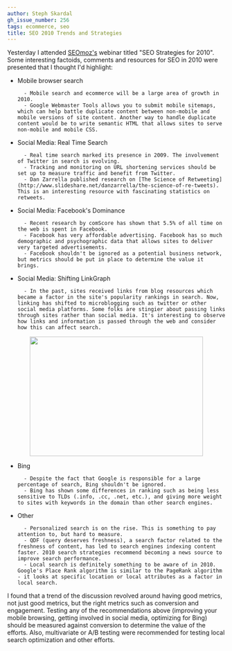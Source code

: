 ```yaml
---
author: Steph Skardal
gh_issue_number: 256
tags: ecommerce, seo
title: SEO 2010 Trends and Strategies
---
```




Yesterday I attended [SEOmoz's](http://www.seomoz.org) webinar titled "SEO Strategies for 2010". Some interesting factoids, comments and resources for SEO in 2010 were presented that I thought I'd highlight:

- Mobile browser search
 

        - Mobile search and ecommerce will be a large area of growth in 2010.
        - Google Webmaster Tools allows you to submit mobile sitemaps, which can help battle duplicate content between non-mobile and mobile versions of site content. Another way to handle duplicate content would be to write semantic HTML that allows sites to serve non-mobile and mobile CSS.
 

- Social Media: Real Time Search
 

        - Real time search marked its presence in 2009. The involvement of Twitter in search is evolving.
        - Tracking and monitoring on URL shortening services should be set up to measure traffic and benefit from Twitter.
        - Dan Zarrella published research on [The Science of Retweeting](http://www.slideshare.net/danzarrella/the-science-of-re-tweets). This is an interesting resource with fascinating statistics on retweets.
 

- Social Media: Facebook's Dominance
 

        - Recent research by comScore has shown that 5.5% of all time on the web is spent in Facebook.
        - Facebook has very affordable advertising. Facebook has so much demographic and psychographic data that allows sites to deliver very targeted advertisements.
        - Facebook shouldn't be ignored as a potential business network, but metrics should be put in place to determine the value it brings.
 

- Social Media: Shifting LinkGraph
 

        - In the past, sites received links from blog resources which became a factor in the site's popularity rankings in search. Now, linking has shifted to microblogging such as twitter or other social media platforms. Some folks are stingier about passing links through sites rather than social media. It's interesting to observe how links and information is passed through the web and consider how this can affect search.
 

<a href="http://3.bp.blogspot.com/_wWmWqyCEKEs/S1ouYvroyaI/AAAAAAAADFA/Pdlm-n22ikM/s1600-h/twitter_bird.jpg" onblur="try {parent.deselectBloggerImageGracefully();} catch(e) {}"><img alt="" border="0" id="BLOGGER_PHOTO_ID_5429703303399786914" src="/blog/2010/01/22/seo-2010-trends/image-0.jpeg" style="display:block; margin:0px auto 10px; text-align:center;cursor:pointer; cursor:hand;width: 400px; height: 276px;"/></a>

- Bing
 

        - Despite the fact that Google is responsible for a large percentage of search, Bing shouldn't be ignored.
        - Bing has shown some differences in ranking such as being less sensitive to TLDs (.info, .cc, .net, etc.), and giving more weight to sites with keywords in the domain than other search engines.
 

- Other
 

        - Personalized search is on the rise. This is something to pay attention to, but hard to measure.
        - QDF (query deserves freshness), a search factor related to the freshness of content, has led to search engines indexing content faster. 2010 search strategies recommend becoming a news source to improve search performance.
        - Local search is definitely something to be aware of in 2010. Google's Place Rank algorithm is similar to the PageRank algorithm - it looks at specific location or local attributes as a factor in local search.
 

I found that a trend of the discussion revolved around having good metrics, not just good metrics, but the right metrics such as conversion and engagement. Testing any of the recommendations above (improving your mobile browsing, getting involved in social media, optimizing for Bing) should be measured against conversion to determine the value of the efforts. Also, multivariate or A/B testing were recommended for testing local search optimization and other efforts.


